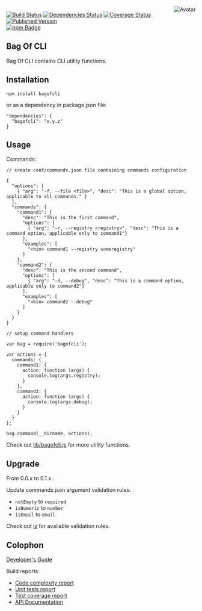 <img align="right" src="https://raw.github.com/cliffano/bagofcli/master/avatar.jpg" alt="Avatar"/>

[![Build Status](https://img.shields.io/travis/cliffano/bagofcli.svg)](http://travis-ci.org/cliffano/bagofcli)
[![Dependencies Status](https://img.shields.io/david/cliffano/bagofcli.svg)](http://david-dm.org/cliffano/bagofcli)
[![Coverage Status](https://img.shields.io/coveralls/cliffano/bagofcli.svg)](https://coveralls.io/r/cliffano/bagofcli?branch=master)
[![Published Version](https://img.shields.io/npm/v/bagofcli.svg)](http://www.npmjs.com/package/bagofcli)
<br/>
[![npm Badge](https://nodei.co/npm/bagofcli.png)](http://npmjs.org/package/bagofcli)

Bag Of CLI
----------

Bag Of CLI contains CLI utility functions.

Installation
------------

    npm install bagofcli

or as a dependency in package.json file:

    "dependencies": {
      "bagofcli": "x.y.z"
    }

Usage
-----

Commands:

    // create conf/commands.json file containing commands configuration

    {
      "options": [
        { "arg": "-f, --file <file>", "desc": "This is a global option, applicable to all commands." }
      ],
      "commands": {
        "command1": {
          "desc": "This is the first command",
          "options": [
            { "arg": "-r, --registry <registry>", "desc": "This is a command option, applicable only to command1"}
          ],
          "examples": [
            "<bin> command1 --registry someregistry"
          ]
        },
        "command2": {
          "desc": "This is the second command",
          "options": [
            { "arg": "-d, --debug", "desc": "This is a command option, applicable only to command2"}
          ],
          "examples": [
            "<bin> command2 --debug"
          ]
        }
      }
    }

    // setup command handlers

    var bag = require('bagofcli');

    var actions = {
      commands: {
        command1: {
          action: function (args) {
            console.log(args.registry);
          }
        },
        command2: {
          action: function (args) {
            console.log(args.debug); 
          }
        }
      }
    };

    bag.command(__dirname, actions);

Check out [lib/bagofcli.js](https://github.com/cliffano/bagofcli/blob/master/lib/bagofcli.js) for more utility functions.

Upgrade
-------

From 0.0.x to 0.1.x .

Update commands.json argument validation rules:

* `notEmpty` to `required`
* `isNumeric` to `number`
* `isEmail` to `email`

Check out [iz](http://npmjs.org/package/iz) for available validation rules.

Colophon
--------

[Developer's Guide](http://cliffano.github.io/developers_guide.html#nodejs)

Build reports:

* [Code complexity report](http://cliffano.github.io/bagofcli/bob/complexity/plato/index.html)
* [Unit tests report](http://cliffano.github.io/bagofcli/bob/test/buster.out)
* [Test coverage report](http://cliffano.github.io/bagofcli/bob/coverage/buster-istanbul/lcov-report/lib/index.html)
* [API Documentation](http://cliffano.github.io/bagofcli/bob/doc/dox-foundation/index.html)
